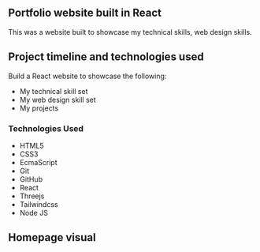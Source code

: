 ## Portfolio website built in React


This was a website built to showcase my technical skills, web design skills.



## Project timeline and technologies used

Build a React website to showcase the following:
* My technical skill set
* My web design skill set
* My projects

### Technologies Used

* HTML5
* CSS3
* EcmaScript
* Git
* GitHub
* React
* Threejs
* Tailwindcss
* Node JS



## Homepage visual



